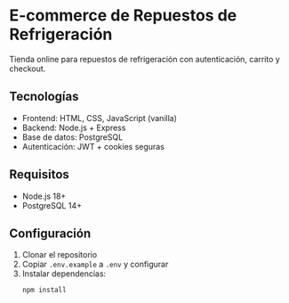 # E-commerce de Repuestos de Refrigeración

Tienda online para repuestos de refrigeración con autenticación, carrito y checkout.

## Tecnologías
- Frontend: HTML, CSS, JavaScript (vanilla)
- Backend: Node.js + Express
- Base de datos: PostgreSQL
- Autenticación: JWT + cookies seguras

## Requisitos
- Node.js 18+
- PostgreSQL 14+

## Configuración

1. Clonar el repositorio
2. Copiar `.env.example` a `.env` y configurar
3. Instalar dependencias:
   ```bash
   npm install
